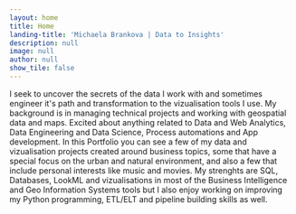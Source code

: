 ```yaml
---
layout: home
title: Home
landing-title: 'Michaela Brankova | Data to Insights'
description: null
image: null
author: null
show_tile: false
---
```


I seek to uncover the secrets of the data I work with and sometimes engineer 
it's path and transformation to the vizualisation tools I use. My background is in managing technical 
projects and working with geospatial data and maps. Excited about anything related to Data 
and Web Analytics, Data Engineering and Data Science, Process automations and App development.
In this Portfolio you can see a few of my data and vizualisation projects created around business 
topics, some that have a special focus on the urban and natural environment, and also a few that 
include personal interests like music and movies.
My strenghts are SQL, Databases, LookML and vizualisations in most of the Business Intelligence
and Geo Information Systems tools but I also enjoy working on improving my Python programming, 
ETL/ELT and pipeline building skills as well. 
